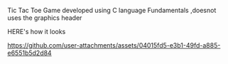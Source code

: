 Tic Tac Toe Game developed using C language Fundamentals ,doesnot uses the graphics header


HERE's how it looks

https://github.com/user-attachments/assets/04015fd5-e3b1-49fd-a885-e6551b5d2d84

